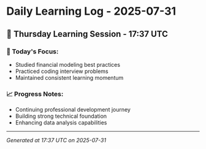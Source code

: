 # Daily Learning Log - 2025-07-31

## 📅 Thursday Learning Session - 17:37 UTC

### 🎯 Today's Focus:
- Studied financial modeling best practices
- Practiced coding interview problems
- Maintained consistent learning momentum

### 📈 Progress Notes:
- Continuing professional development journey
- Building strong technical foundation
- Enhancing data analysis capabilities

---
*Generated at 17:37 UTC on 2025-07-31*
